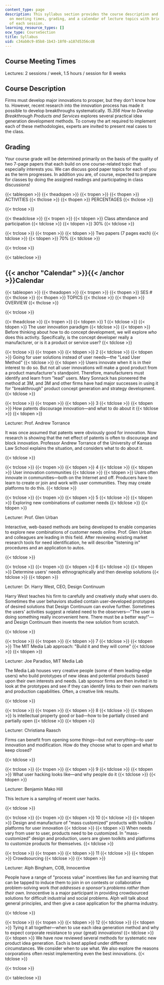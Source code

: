 ```yaml
---
content_type: page
description: This syllabus section provides the course description and information
  on meeting times, grading, and a calendar of lecture topics with brief overviews
  of each session.
learning_resource_types: []
ocw_type: CourseSection
title: Syllabus
uid: c34ab0c9-85b8-1b43-18f0-a187d5356cd8
---
```


Course Meeting Times
--------------------

Lectures: 2 sessions / week, 1.5 hours / session for 8 weeks

Course Description
------------------

Firms must develop major innovations to prosper, but they don't know how to. However, recent research into the innovation process has made it possible to develop breakthroughs systematically. _15.356 How to Develop Breakthrough Products and Services_ explores several practical idea generation development methods. To convey the art required to implement each of these methodologies, experts are invited to present real cases to the class.

Grading
-------

Your course grade will be determined primarily on the basis of the quality of two 7-page papers that each build on one course-related topic that especially interests you. We can discuss good paper topics for each of you as the term progresses. In addition you are, of course, expected to prepare for classes by doing the assigned readings and participating in class discussions!

{{< tableopen >}}
{{< theadopen >}}
{{< tropen >}}
{{< thopen >}}
ACTIVITIES
{{< thclose >}}
{{< thopen >}}
PERCENTAGES
{{< thclose >}}

{{< trclose >}}

{{< theadclose >}}
{{< tropen >}}
{{< tdopen >}}
Class attendance and participation
{{< tdclose >}}
{{< tdopen >}}
30%
{{< tdclose >}}

{{< trclose >}}
{{< tropen >}}
{{< tdopen >}}
Two papers (7 pages each)
{{< tdclose >}}
{{< tdopen >}}
70%
{{< tdclose >}}

{{< trclose >}}

{{< tableclose >}}

{{< anchor "Calendar" >}}{{< /anchor >}}Calendar
------------------------------------------------

{{< tableopen >}}
{{< theadopen >}}
{{< tropen >}}
{{< thopen >}}
SES #
{{< thclose >}}
{{< thopen >}}
TOPICS
{{< thclose >}}
{{< thopen >}}
OVERVIEW
{{< thclose >}}

{{< trclose >}}

{{< theadclose >}}
{{< tropen >}}
{{< tdopen >}}
1
{{< tdclose >}}
{{< tdopen >}}
The user innovation paradigm
{{< tdclose >}}
{{< tdopen >}}
Before thinking about how to do concept development, we will explore _who_ does this activity. Specifically, is the concept developer really a manufacturer, or is it a product or service user?
{{< tdclose >}}

{{< trclose >}}
{{< tropen >}}
{{< tdopen >}}
2
{{< tdclose >}}
{{< tdopen >}}
Going for user solutions instead of user needs—the "Lead User Method"
{{< tdclose >}}
{{< tdopen >}}
Users innovate when it is in their interest to do so. But not all user innovations will make a good product from a product manufacturer's standpoint. Therefore, manufacturers must identify and learn from "lead" users. Mary Sonnack has pioneered the method at 3M, and 3M and other firms have had major successes in using it for "breakthrough" product concept generation and strategy development.
{{< tdclose >}}

{{< trclose >}}
{{< tropen >}}
{{< tdopen >}}
3
{{< tdclose >}}
{{< tdopen >}}
How patents discourage innovation—and what to do about it
{{< tdclose >}}
{{< tdopen >}}


Lecturer: Prof. Andrew Torrance

It was once assumed that patents were obviously good for innovation. Now research is showing that the net effect of patents is often to discourage and block innovation. Professor Andrew Torrance of the University of Kansas Law School explains the situation, and considers what to do about it.


{{< tdclose >}}

{{< trclose >}}
{{< tropen >}}
{{< tdopen >}}
4
{{< tdclose >}}
{{< tdopen >}}
User innovation communities
{{< tdclose >}}
{{< tdopen >}}
Users often innovate in communities—both on the Internet and off. Producers have to learn to create or join and work with user communities. They may create platforms to do this.
{{< tdclose >}}

{{< trclose >}}
{{< tropen >}}
{{< tdopen >}}
5
{{< tdclose >}}
{{< tdopen >}}
Exploring new combinations of customer needs
{{< tdclose >}}
{{< tdopen >}}


Lecturer: Prof. Glen Urban

Interactive, web-based methods are being developed to enable companies to explore new combinations of customer needs online. Prof. Glen Urban and colleagues are leading in this field. After reviewing existing market research tools for need identification, he will describe "listening in" procedures and an application to autos.


{{< tdclose >}}

{{< trclose >}}
{{< tropen >}}
{{< tdopen >}}
6
{{< tdclose >}}
{{< tdopen >}}
Determine users' needs ethnographically and then develop solutions
{{< tdclose >}}
{{< tdopen >}}


Lecturer: Dr. Harry West, CEO, Design Continuum

Harry West teaches his firm to carefully and creatively study what users do. Sometimes the user behaviors studied contain user-developed prototypes of desired solutions that Design Continuum can evolve further. Sometimes the users' activities suggest a related need to the observers—"The user is doing something really inconvenient here. There must be a better way!"—and Design Continuum then invents the new solution from scratch.


{{< tdclose >}}

{{< trclose >}}
{{< tropen >}}
{{< tdopen >}}
7
{{< tdclose >}}
{{< tdopen >}}
The MIT Media Lab approach: "Build it and they will come"
{{< tdclose >}}
{{< tdopen >}}


Lecturer: Joe Paradiso, MIT Media Lab

The Media Lab houses very creative people (some of them leading-edge users) who build prototypes of new ideas and potential products based upon their own interests and needs. Lab sponsor firms are then invited in to look at the prototypes and see if they can identify links to their own markets and production capabilities. Often, a creative link results.


{{< tdclose >}}

{{< trclose >}}
{{< tropen >}}
{{< tdopen >}}
8
{{< tdclose >}}
{{< tdopen >}}
Is intellectual property good or bad—how to be partially closed and partially open
{{< tdclose >}}
{{< tdopen >}}


Lecturer: Christiana Raasch

Firms can benefit from opening some things—but not everything—to user innovation and modification. How do they choose what to open and what to keep closed?


{{< tdclose >}}

{{< trclose >}}
{{< tropen >}}
{{< tdopen >}}
9
{{< tdclose >}}
{{< tdopen >}}
What user hacking looks like—and why people do it
{{< tdclose >}}
{{< tdopen >}}


Lecturer: Benjamin Mako Hill

This lecture is a sampling of recent user hacks.


{{< tdclose >}}

{{< trclose >}}
{{< tropen >}}
{{< tdopen >}}
10
{{< tdclose >}}
{{< tdopen >}}
Design and manufacture of "mass customized" products with toolkits / platforms for user innovation
{{< tdclose >}}
{{< tdopen >}}
When needs vary from user to user, products need to be customized. In "mass-customized" design and production, users are given toolkits and platforms to customize products for themselves.
{{< tdclose >}}

{{< trclose >}}
{{< tropen >}}
{{< tdopen >}}
11
{{< tdclose >}}
{{< tdopen >}}
Crowdsourcing
{{< tdclose >}}
{{< tdopen >}}


Lecturer: Alph Bingham, COB, Innocentive

People have a range of "process value" incentives like fun and learning that can be tapped to induce them to join in on contests or collaborative problem-solving work _that addresses a sponsor's problems rather than their own_. Innocentive is a major participant in providing crowdsourced solutions for difficult industrial and social problems. Alph will talk about general principles, and then give a case application for the pharma industry.


{{< tdclose >}}

{{< trclose >}}
{{< tropen >}}
{{< tdopen >}}
12
{{< tdclose >}}
{{< tdopen >}}
Tying it all together—when to use each idea generation method and why to expect corporate resistance to your (great) innovations!
{{< tdclose >}}
{{< tdopen >}}
We have now reviewed several methods for systematic new product idea generation. Each is best applied under different circumstances. We consider when to use what. We also explore the reasons corporations often resist implementing even the best innovations.
{{< tdclose >}}

{{< trclose >}}

{{< tableclose >}}